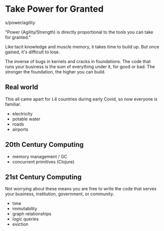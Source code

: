 # Take Power for Granted

s/power/agility

"Power (Agility/Strength) is directly proportional to the tools you can take for granted."

Like tacit knowledge and muscle memory, it takes time to build up. But once gained, it's difficult to lose.

The inverse of bugs in kernels and cracks in foundations. The code that runs your business is the sum of everything under it, for good or bad. The stronger the foundation, the higher you can build.

## Real world

This all came apart for L4 countries during early Covid, so now everyone is familiar.

- electricity
- potable water
- roads
- airports

## 20th Century Computing

- memory management / GC
- concurrent primitives (Clojure)

## 21st Century Computing

Not worrying about these means you are free to write the code that serves your business, institution, government, or community.

- time
- immutability
- graph relationships
- logic queries
- eviction

